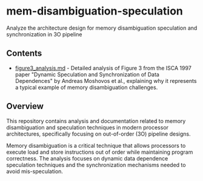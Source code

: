 # mem-disambiguation-speculation
Analyze the architecture design for memory disambiguation speculation and synchronization in 3O pipeline

## Contents

- [figure3_analysis.md](figure3_analysis.md) - Detailed analysis of Figure 3 from the ISCA 1997 paper "Dynamic Speculation and Synchronization of Data Dependences" by Andreas Moshovos et al., explaining why it represents a typical example of memory disambiguation challenges.

## Overview

This repository contains analysis and documentation related to memory disambiguation and speculation techniques in modern processor architectures, specifically focusing on out-of-order (3O) pipeline designs.

Memory disambiguation is a critical technique that allows processors to execute load and store instructions out of order while maintaining program correctness. The analysis focuses on dynamic data dependence speculation techniques and the synchronization mechanisms needed to avoid mis-speculation.
